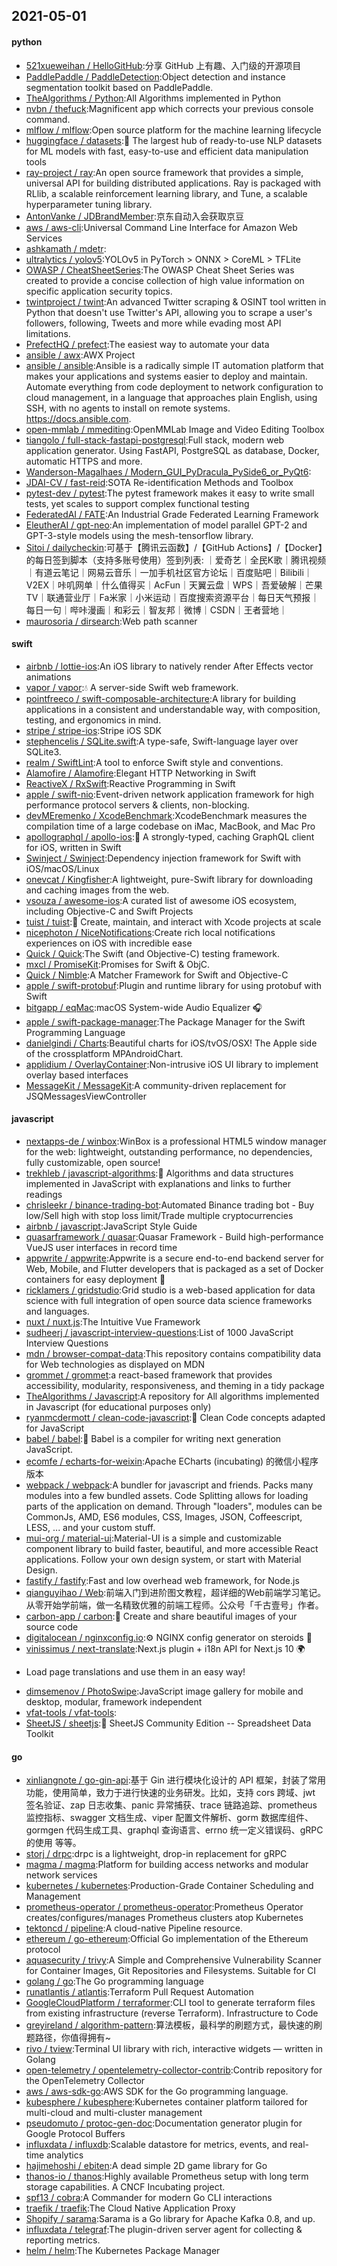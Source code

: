 ## 2021-05-01

#### python
* [521xueweihan / HelloGitHub](https://github.com/521xueweihan/HelloGitHub):分享 GitHub 上有趣、入门级的开源项目
* [PaddlePaddle / PaddleDetection](https://github.com/PaddlePaddle/PaddleDetection):Object detection and instance segmentation toolkit based on PaddlePaddle.
* [TheAlgorithms / Python](https://github.com/TheAlgorithms/Python):All Algorithms implemented in Python
* [nvbn / thefuck](https://github.com/nvbn/thefuck):Magnificent app which corrects your previous console command.
* [mlflow / mlflow](https://github.com/mlflow/mlflow):Open source platform for the machine learning lifecycle
* [huggingface / datasets](https://github.com/huggingface/datasets):🤗
The largest hub of ready-to-use NLP datasets for ML models with fast, easy-to-use and efficient data manipulation tools
* [ray-project / ray](https://github.com/ray-project/ray):An open source framework that provides a simple, universal API for building distributed applications. Ray is packaged with RLlib, a scalable reinforcement learning library, and Tune, a scalable hyperparameter tuning library.
* [AntonVanke / JDBrandMember](https://github.com/AntonVanke/JDBrandMember):京东自动入会获取京豆
* [aws / aws-cli](https://github.com/aws/aws-cli):Universal Command Line Interface for Amazon Web Services
* [ashkamath / mdetr](https://github.com/ashkamath/mdetr):
* [ultralytics / yolov5](https://github.com/ultralytics/yolov5):YOLOv5 in PyTorch > ONNX > CoreML > TFLite
* [OWASP / CheatSheetSeries](https://github.com/OWASP/CheatSheetSeries):The OWASP Cheat Sheet Series was created to provide a concise collection of high value information on specific application security topics.
* [twintproject / twint](https://github.com/twintproject/twint):An advanced Twitter scraping & OSINT tool written in Python that doesn't use Twitter's API, allowing you to scrape a user's followers, following, Tweets and more while evading most API limitations.
* [PrefectHQ / prefect](https://github.com/PrefectHQ/prefect):The easiest way to automate your data
* [ansible / awx](https://github.com/ansible/awx):AWX Project
* [ansible / ansible](https://github.com/ansible/ansible):Ansible is a radically simple IT automation platform that makes your applications and systems easier to deploy and maintain. Automate everything from code deployment to network configuration to cloud management, in a language that approaches plain English, using SSH, with no agents to install on remote systems. https://docs.ansible.com.
* [open-mmlab / mmediting](https://github.com/open-mmlab/mmediting):OpenMMLab Image and Video Editing Toolbox
* [tiangolo / full-stack-fastapi-postgresql](https://github.com/tiangolo/full-stack-fastapi-postgresql):Full stack, modern web application generator. Using FastAPI, PostgreSQL as database, Docker, automatic HTTPS and more.
* [Wanderson-Magalhaes / Modern_GUI_PyDracula_PySide6_or_PyQt6](https://github.com/Wanderson-Magalhaes/Modern_GUI_PyDracula_PySide6_or_PyQt6):
* [JDAI-CV / fast-reid](https://github.com/JDAI-CV/fast-reid):SOTA Re-identification Methods and Toolbox
* [pytest-dev / pytest](https://github.com/pytest-dev/pytest):The pytest framework makes it easy to write small tests, yet scales to support complex functional testing
* [FederatedAI / FATE](https://github.com/FederatedAI/FATE):An Industrial Grade Federated Learning Framework
* [EleutherAI / gpt-neo](https://github.com/EleutherAI/gpt-neo):An implementation of model parallel GPT-2 and GPT-3-style models using the mesh-tensorflow library.
* [Sitoi / dailycheckin](https://github.com/Sitoi/dailycheckin):可基于【腾讯云函数】/【GitHub Actions】/【Docker】的每日签到脚本（支持多账号使用）签到列表: ｜爱奇艺｜全民K歌｜腾讯视频｜有道云笔记｜网易云音乐｜一加手机社区官方论坛｜百度贴吧｜Bilibili｜V2EX｜咔叽网单｜什么值得买｜AcFun｜天翼云盘｜WPS｜吾爱破解｜芒果TV｜联通营业厅｜Fa米家｜小米运动｜百度搜索资源平台｜每日天气预报｜每日一句｜哔咔漫画｜和彩云｜智友邦｜微博｜CSDN｜王者营地｜
* [maurosoria / dirsearch](https://github.com/maurosoria/dirsearch):Web path scanner

#### swift
* [airbnb / lottie-ios](https://github.com/airbnb/lottie-ios):An iOS library to natively render After Effects vector animations
* [vapor / vapor](https://github.com/vapor/vapor):💧
A server-side Swift web framework.
* [pointfreeco / swift-composable-architecture](https://github.com/pointfreeco/swift-composable-architecture):A library for building applications in a consistent and understandable way, with composition, testing, and ergonomics in mind.
* [stripe / stripe-ios](https://github.com/stripe/stripe-ios):Stripe iOS SDK
* [stephencelis / SQLite.swift](https://github.com/stephencelis/SQLite.swift):A type-safe, Swift-language layer over SQLite3.
* [realm / SwiftLint](https://github.com/realm/SwiftLint):A tool to enforce Swift style and conventions.
* [Alamofire / Alamofire](https://github.com/Alamofire/Alamofire):Elegant HTTP Networking in Swift
* [ReactiveX / RxSwift](https://github.com/ReactiveX/RxSwift):Reactive Programming in Swift
* [apple / swift-nio](https://github.com/apple/swift-nio):Event-driven network application framework for high performance protocol servers & clients, non-blocking.
* [devMEremenko / XcodeBenchmark](https://github.com/devMEremenko/XcodeBenchmark):XcodeBenchmark measures the compilation time of a large codebase on iMac, MacBook, and Mac Pro
* [apollographql / apollo-ios](https://github.com/apollographql/apollo-ios):📱
A strongly-typed, caching GraphQL client for iOS, written in Swift
* [Swinject / Swinject](https://github.com/Swinject/Swinject):Dependency injection framework for Swift with iOS/macOS/Linux
* [onevcat / Kingfisher](https://github.com/onevcat/Kingfisher):A lightweight, pure-Swift library for downloading and caching images from the web.
* [vsouza / awesome-ios](https://github.com/vsouza/awesome-ios):A curated list of awesome iOS ecosystem, including Objective-C and Swift Projects
* [tuist / tuist](https://github.com/tuist/tuist):🚀
Create, maintain, and interact with Xcode projects at scale
* [nicephoton / NiceNotifications](https://github.com/nicephoton/NiceNotifications):Create rich local notifications experiences on iOS with incredible ease
* [Quick / Quick](https://github.com/Quick/Quick):The Swift (and Objective-C) testing framework.
* [mxcl / PromiseKit](https://github.com/mxcl/PromiseKit):Promises for Swift & ObjC.
* [Quick / Nimble](https://github.com/Quick/Nimble):A Matcher Framework for Swift and Objective-C
* [apple / swift-protobuf](https://github.com/apple/swift-protobuf):Plugin and runtime library for using protobuf with Swift
* [bitgapp / eqMac](https://github.com/bitgapp/eqMac):macOS System-wide Audio Equalizer
🎧
* [apple / swift-package-manager](https://github.com/apple/swift-package-manager):The Package Manager for the Swift Programming Language
* [danielgindi / Charts](https://github.com/danielgindi/Charts):Beautiful charts for iOS/tvOS/OSX! The Apple side of the crossplatform MPAndroidChart.
* [applidium / OverlayContainer](https://github.com/applidium/OverlayContainer):Non-intrusive iOS UI library to implement overlay based interfaces
* [MessageKit / MessageKit](https://github.com/MessageKit/MessageKit):A community-driven replacement for JSQMessagesViewController

#### javascript
* [nextapps-de / winbox](https://github.com/nextapps-de/winbox):WinBox is a professional HTML5 window manager for the web: lightweight, outstanding performance, no dependencies, fully customizable, open source!
* [trekhleb / javascript-algorithms](https://github.com/trekhleb/javascript-algorithms):📝
Algorithms and data structures implemented in JavaScript with explanations and links to further readings
* [chrisleekr / binance-trading-bot](https://github.com/chrisleekr/binance-trading-bot):Automated Binance trading bot - Buy low/Sell high with stop loss limit/Trade multiple cryptocurrencies
* [airbnb / javascript](https://github.com/airbnb/javascript):JavaScript Style Guide
* [quasarframework / quasar](https://github.com/quasarframework/quasar):Quasar Framework - Build high-performance VueJS user interfaces in record time
* [appwrite / appwrite](https://github.com/appwrite/appwrite):Appwrite is a secure end-to-end backend server for Web, Mobile, and Flutter developers that is packaged as a set of Docker containers for easy deployment
🚀
* [ricklamers / gridstudio](https://github.com/ricklamers/gridstudio):Grid studio is a web-based application for data science with full integration of open source data science frameworks and languages.
* [nuxt / nuxt.js](https://github.com/nuxt/nuxt.js):The Intuitive Vue Framework
* [sudheerj / javascript-interview-questions](https://github.com/sudheerj/javascript-interview-questions):List of 1000 JavaScript Interview Questions
* [mdn / browser-compat-data](https://github.com/mdn/browser-compat-data):This repository contains compatibility data for Web technologies as displayed on MDN
* [grommet / grommet](https://github.com/grommet/grommet):a react-based framework that provides accessibility, modularity, responsiveness, and theming in a tidy package
* [TheAlgorithms / Javascript](https://github.com/TheAlgorithms/Javascript):A repository for All algorithms implemented in Javascript (for educational purposes only)
* [ryanmcdermott / clean-code-javascript](https://github.com/ryanmcdermott/clean-code-javascript):🛁
Clean Code concepts adapted for JavaScript
* [babel / babel](https://github.com/babel/babel):🐠
Babel is a compiler for writing next generation JavaScript.
* [ecomfe / echarts-for-weixin](https://github.com/ecomfe/echarts-for-weixin):Apache ECharts (incubating) 的微信小程序版本
* [webpack / webpack](https://github.com/webpack/webpack):A bundler for javascript and friends. Packs many modules into a few bundled assets. Code Splitting allows for loading parts of the application on demand. Through "loaders", modules can be CommonJs, AMD, ES6 modules, CSS, Images, JSON, Coffeescript, LESS, ... and your custom stuff.
* [mui-org / material-ui](https://github.com/mui-org/material-ui):Material-UI is a simple and customizable component library to build faster, beautiful, and more accessible React applications. Follow your own design system, or start with Material Design.
* [fastify / fastify](https://github.com/fastify/fastify):Fast and low overhead web framework, for Node.js
* [qianguyihao / Web](https://github.com/qianguyihao/Web):前端入门到进阶图文教程，超详细的Web前端学习笔记。从零开始学前端，做一名精致优雅的前端工程师。公众号「千古壹号」作者。
* [carbon-app / carbon](https://github.com/carbon-app/carbon):🖤
Create and share beautiful images of your source code
* [digitalocean / nginxconfig.io](https://github.com/digitalocean/nginxconfig.io):⚙️
NGINX config generator on steroids
💉
* [vinissimus / next-translate](https://github.com/vinissimus/next-translate):Next.js plugin + i18n API for Next.js 10
🌍
- Load page translations and use them in an easy way!
* [dimsemenov / PhotoSwipe](https://github.com/dimsemenov/PhotoSwipe):JavaScript image gallery for mobile and desktop, modular, framework independent
* [vfat-tools / vfat-tools](https://github.com/vfat-tools/vfat-tools):
* [SheetJS / sheetjs](https://github.com/SheetJS/sheetjs):📗
SheetJS Community Edition -- Spreadsheet Data Toolkit

#### go
* [xinliangnote / go-gin-api](https://github.com/xinliangnote/go-gin-api):基于 Gin 进行模块化设计的 API 框架，封装了常用功能，使用简单，致力于进行快速的业务研发。比如，支持 cors 跨域、jwt 签名验证、zap 日志收集、panic 异常捕获、trace 链路追踪、prometheus 监控指标、swagger 文档生成、viper 配置文件解析、gorm 数据库组件、gormgen 代码生成工具、graphql 查询语言、errno 统一定义错误码、gRPC 的使用 等等。
* [storj / drpc](https://github.com/storj/drpc):drpc is a lightweight, drop-in replacement for gRPC
* [magma / magma](https://github.com/magma/magma):Platform for building access networks and modular network services
* [kubernetes / kubernetes](https://github.com/kubernetes/kubernetes):Production-Grade Container Scheduling and Management
* [prometheus-operator / prometheus-operator](https://github.com/prometheus-operator/prometheus-operator):Prometheus Operator creates/configures/manages Prometheus clusters atop Kubernetes
* [tektoncd / pipeline](https://github.com/tektoncd/pipeline):A cloud-native Pipeline resource.
* [ethereum / go-ethereum](https://github.com/ethereum/go-ethereum):Official Go implementation of the Ethereum protocol
* [aquasecurity / trivy](https://github.com/aquasecurity/trivy):A Simple and Comprehensive Vulnerability Scanner for Container Images, Git Repositories and Filesystems. Suitable for CI
* [golang / go](https://github.com/golang/go):The Go programming language
* [runatlantis / atlantis](https://github.com/runatlantis/atlantis):Terraform Pull Request Automation
* [GoogleCloudPlatform / terraformer](https://github.com/GoogleCloudPlatform/terraformer):CLI tool to generate terraform files from existing infrastructure (reverse Terraform). Infrastructure to Code
* [greyireland / algorithm-pattern](https://github.com/greyireland/algorithm-pattern):算法模板，最科学的刷题方式，最快速的刷题路径，你值得拥有~
* [rivo / tview](https://github.com/rivo/tview):Terminal UI library with rich, interactive widgets — written in Golang
* [open-telemetry / opentelemetry-collector-contrib](https://github.com/open-telemetry/opentelemetry-collector-contrib):Contrib repository for the OpenTelemetry Collector
* [aws / aws-sdk-go](https://github.com/aws/aws-sdk-go):AWS SDK for the Go programming language.
* [kubesphere / kubesphere](https://github.com/kubesphere/kubesphere):Kubernetes container platform tailored for multi-cloud and multi-cluster management
* [pseudomuto / protoc-gen-doc](https://github.com/pseudomuto/protoc-gen-doc):Documentation generator plugin for Google Protocol Buffers
* [influxdata / influxdb](https://github.com/influxdata/influxdb):Scalable datastore for metrics, events, and real-time analytics
* [hajimehoshi / ebiten](https://github.com/hajimehoshi/ebiten):A dead simple 2D game library for Go
* [thanos-io / thanos](https://github.com/thanos-io/thanos):Highly available Prometheus setup with long term storage capabilities. A CNCF Incubating project.
* [spf13 / cobra](https://github.com/spf13/cobra):A Commander for modern Go CLI interactions
* [traefik / traefik](https://github.com/traefik/traefik):The Cloud Native Application Proxy
* [Shopify / sarama](https://github.com/Shopify/sarama):Sarama is a Go library for Apache Kafka 0.8, and up.
* [influxdata / telegraf](https://github.com/influxdata/telegraf):The plugin-driven server agent for collecting & reporting metrics.
* [helm / helm](https://github.com/helm/helm):The Kubernetes Package Manager
